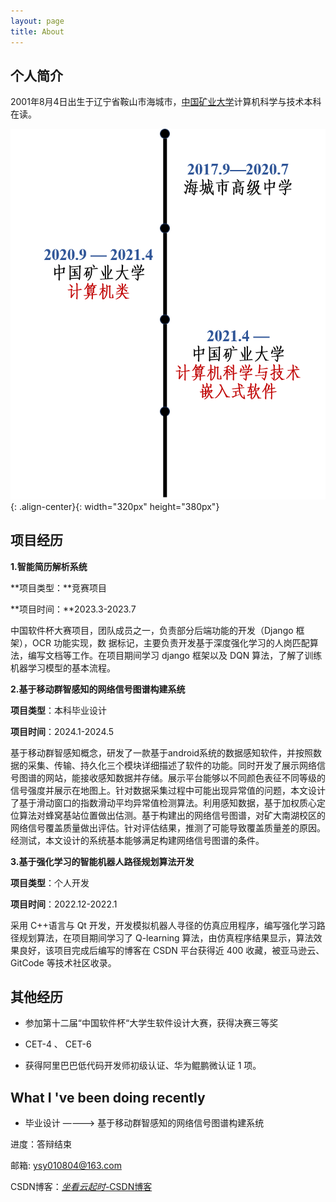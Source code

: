 ```yaml
---
layout: page
title: About
---
```


## 个人简介

2001年8月4日出生于辽宁省鞍山市海城市，[中国矿业大学](https://www.cumt.edu.cn/)计算机科学与技术本科在读。

![](/timeline.jpg){: .align-center}{: width="320px" height="380px"}



## 项目经历

**1.智能简历解析系统** 

**项目类型：**竞赛项目

**项目时间：**2023.3-2023.7

中国软件杯大赛项目，团队成员之一，负责部分后端功能的开发（Django 框架），OCR 功能实现，数 据标记，主要负责开发基于深度强化学习的人岗匹配算法，编写文档等工作。在项目期间学习 django 框架以及 DQN 算法，了解了训练机器学习模型的基本流程。 

**2.基于移动群智感知的网络信号图谱构建系统**

**项目类型**：本科毕业设计

**项目时间**：2024.1-2024.5 

基于移动群智感知概念，研发了一款基于android系统的数据感知软件，并按照数据的采集、传输、持久化三个模块详细描述了软件的功能。同时开发了展示网络信号图谱的网站，能接收感知数据并存储。展示平台能够以不同颜色表征不同等级的信号强度并展示在地图上。针对数据采集过程中可能出现异常值的问题，本文设计了基于滑动窗口的指数滑动平均异常值检测算法。利用感知数据，基于加权质心定位算法对蜂窝基站位置做出估测。基于构建出的网络信号图谱，对矿大南湖校区的网络信号覆盖质量做出评估。针对评估结果，推测了可能导致覆盖质量差的原因。经测试，本文设计的系统基本能够满足构建网络信号图谱的条件。 

**3.基于强化学习的智能机器人路径规划算法开发** 

**项目类型**：个人开发

**项目时间**：2022.12-2022.1 

采用 C++语言与 Qt 开发，开发模拟机器人寻径的仿真应用程序，编写强化学习路径规划算法，在项目期间学习了 Q-learning 算法，由仿真程序结果显示，算法效果良好，该项目完成后编写的博客在 CSDN 平台获得近 400 收藏，被亚马逊云、GitCode 等技术社区收录。



## 其他经历

- 参加第十二届“中国软件杯“大学生软件设计大赛，获得决赛三等奖 

- CET-4 、 CET-6 

- 获得阿里巴巴低代码开发师初级认证、华为鲲鹏微认证 1 项。

  


## What I 've been doing recently
- 毕业设计 ————>  基于移动群智感知的网络信号图谱构建系统

进度：答辩结束





邮箱:  ysy010804@163.com

CSDN博客：[_坐看云起时_-CSDN博客](https://blog.csdn.net/qq_53162179?spm=1010.2135.3001.5343)

